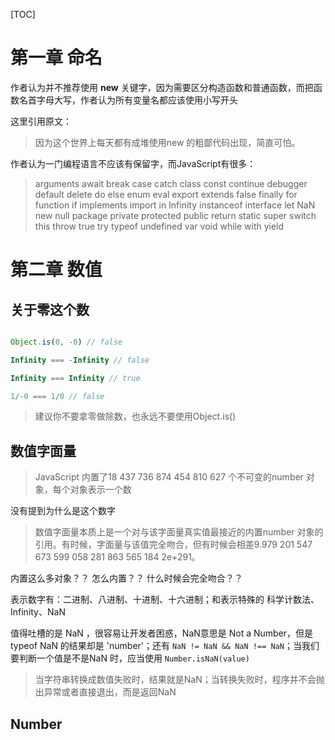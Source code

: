 [TOC]

# 第一章 命名

作者认为并不推荐使用 **new** 关键字，因为需要区分构造函数和普通函数，而把函数名首字母大写，作者认为所有变量名都应该使用小写开头

这里引用原文：
> 因为这个世界上每天都有成堆使用new 的粗鄙代码出现，简直可怕。

作者认为一门编程语言不应该有保留字，而JavaScript有很多：

> arguments await break case catch class const continue debugger default delete do else
> enum eval export extends false finally for function if implements import in Infinity
> instanceof interface let NaN new null package private protected public return static
> super switch this throw true try typeof undefined var void while with yield


# 第二章 数值

## 关于零这个数

```javascript

Object.is(0, -0) // false

Infinity === -Infinity // false

Infinity === Infinity // true

1/-0 === 1/0 // false

```

> 建议你不要拿零做除数，也永远不要使用Object.is()

## 数值字面量

> JavaScript 内置了18 437 736 874 454 810 627 个不可变的number 对象，每个对象表示一个数

没有提到为什么是这个数字

> 数值字面量本质上是一个对与该字面量真实值最接近的内置number 对象的引用。有时候，字面量与该值完全吻合，但有时候会相差9.979 201 547 673 599 058 281 863 565 184 2e+291。



内置这么多对象？？
怎么内置？？
什么时候会完全吻合？？

表示数字有：二进制、八进制、十进制、十六进制；和表示特殊的 科学计数法、Infinity、NaN

值得吐槽的是 NaN ，很容易让开发者困惑，NaN意思是 Not a Number，但是 typeof NaN 的结果却是 'number'；还有 ```NaN != NaN && NaN !== NaN```；当我们要判断一个值是不是NaN 时，应当使用 ```Number.isNaN(value)```

> 当字符串转换成数值失败时，结果就是NaN；当转换失败时，程序并不会抛出异常或者直接退出，而是返回NaN


## Number



